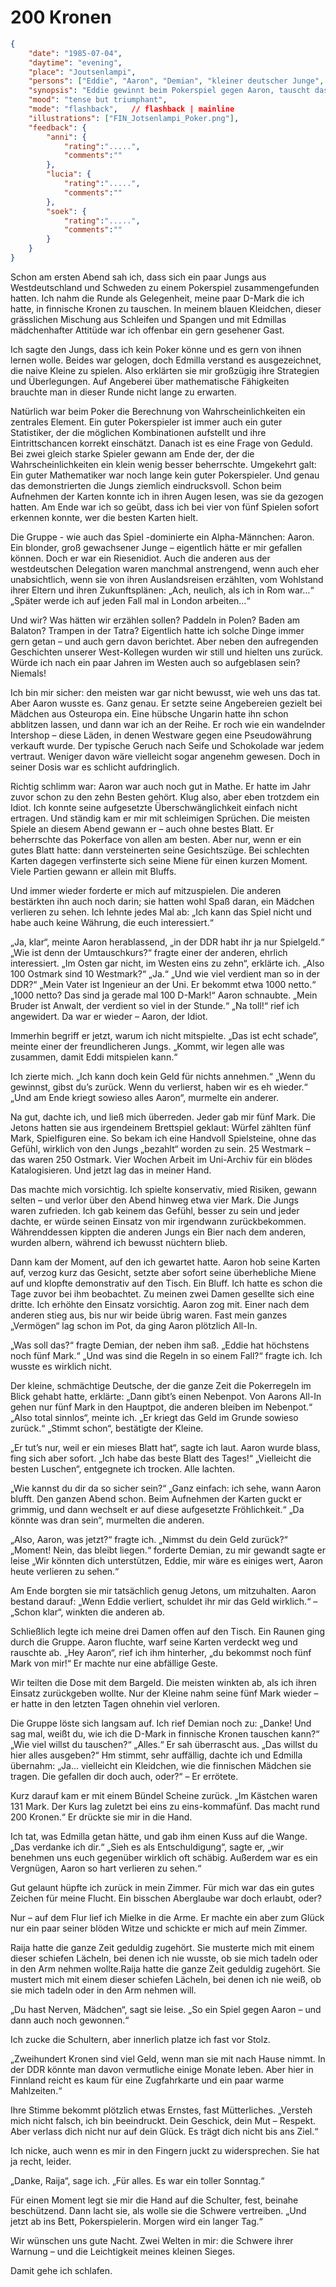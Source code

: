 # 200 Kronen

```json
{
    "date": "1985-07-04",
    "daytime": "evening",
    "place": "Joutsenlampi",
    "persons": ["Eddie", "Aaron", "Demian", "kleiner deutscher Junge", "Schwedischer Junge #1",  "Schwedischer Junge #2","Mielke" ],
    "synopsis": "Eddie gewinnt beim Pokerspiel gegen Aaron, tauscht das Geld in Kronen um und trifft danach auf Mielke.",
    "mood": "tense but triumphant",
    "mode": "flashback",   // flashback | mainline
    "illustrations": ["FIN_Jotsenlampi_Poker.png"],
    "feedback": {
        "anni": {
            "rating":".....",
            "comments":""
        },
        "lucia": {
            "rating":".....",
            "comments":""
        },
        "soek": {
            "rating":".....",
            "comments":""
        }
    }
}
```

Schon am ersten Abend sah ich, dass sich ein paar Jungs aus Westdeutschland und
Schweden zu einem Pokerspiel zusammengefunden hatten. Ich nahm die Runde als
Gelegenheit, meine paar D-Mark die ich hatte, in finnische Kronen zu tauschen. In meinem
blauen Kleidchen, dieser grässlichen Mischung aus Schleifen und Spangen und mit
Edmillas mädchenhafter Attitüde war ich offenbar ein gern gesehener Gast.

Ich sagte den Jungs, dass ich kein Poker könne und es gern von ihnen lernen
wolle. Beides war gelogen, doch Edmilla verstand es ausgezeichnet, die naive Kleine zu
spielen. Also erklärten sie mir großzügig ihre Strategien und Überlegungen.
Auf Angeberei über mathematische Fähigkeiten brauchte man in dieser Runde nicht
lange zu erwarten.

Natürlich war beim Poker die Berechnung von Wahrscheinlichkeiten ein zentrales
Element. Ein guter Pokerspieler ist immer auch ein guter Statistiker, der die
möglichen Kombinationen aufstellt und ihre Eintrittschancen korrekt einschätzt.
Danach ist es eine Frage von Geduld. Bei zwei gleich starke Spieler gewann am
Ende der, der die Wahrscheinlichkeiten ein klein wenig besser beherrschte.
Umgekehrt galt: Ein guter Mathematiker war noch lange kein
guter Pokerspieler. Und genau das demonstrierten die Jungs ziemlich
eindrucksvoll. Schon beim Aufnehmen der Karten konnte ich in ihren Augen lesen,
was sie da gezogen hatten. Am Ende war ich so geübt, dass ich bei vier von
fünf Spielen sofort erkennen konnte, wer die besten Karten hielt.

Die Gruppe - wie auch das Spiel -dominierte ein Alpha-Männchen: Aaron. Ein
blonder, groß gewachsener Junge – eigentlich hätte er mir gefallen können.
Doch er war ein Riesenidiot. Auch die anderen aus der westdeutschen Delegation
waren manchmal anstrengend, wenn auch eher unabsichtlich, wenn sie von ihren
Auslandsreisen erzählten, vom Wohlstand ihrer Eltern und ihren Zukunftsplänen:
„Ach, neulich, als ich in Rom war…“
„Später werde ich auf jeden Fall mal in London arbeiten…“

Und wir? Was hätten wir erzählen sollen? Paddeln in Polen? Baden am Balaton?
Trampen in der Tatra? Eigentlich hatte ich solche Dinge immer gern getan – und
auch gern davon berichtet. Aber neben den aufregenden Geschichten unserer
West-Kollegen wurden wir still und hielten uns zurück. Würde ich nach ein paar
Jahren im Westen auch so aufgeblasen sein? Niemals!

Ich bin mir sicher: den meisten war gar nicht bewusst, wie weh uns das tat.
Aber Aaron wusste es. Ganz genau. Er setzte seine Angebereien gezielt bei
Mädchen aus Osteuropa ein. Eine hübsche Ungarin hatte ihn schon abblitzen
lassen, und dann war ich an der Reihe. Er roch wie ein wandelnder Intershop –
diese Läden, in denen Westware gegen eine Pseudowährung verkauft wurde. Der
typische Geruch nach Seife und Schokolade war jedem vertraut. Weniger davon
wäre vielleicht sogar angenehm gewesen. Doch in seiner Dosis war es schlicht
aufdringlich.

Richtig schlimm war: Aaron war auch noch gut in Mathe. Er hatte im Jahr zuvor
schon zu den zehn Besten gehört. Klug also, aber eben trotzdem ein Idiot. Ich
konnte seine aufgesetzte Überschwänglichkeit einfach nicht ertragen. Und ständig
kam er mir mit schleimigen Sprüchen. Die meisten Spiele an diesem Abend gewann
er – auch ohne bestes Blatt. Er beherrschte das Pokerface von allen am besten.
Aber nur, wenn er ein gutes Blatt hatte: dann versteinerten seine Gesichtszüge.
Bei schlechten Karten dagegen verfinsterte sich seine Miene für einen kurzen
Moment. Viele Partien gewann er allein mit Bluffs.

Und immer wieder forderte er mich auf mitzuspielen. Die anderen bestärkten
ihn auch noch darin; sie hatten wohl Spaß daran, ein Mädchen verlieren zu sehen.
Ich lehnte jedes Mal ab: „Ich kann das Spiel nicht und habe auch keine Währung,
die euch interessiert.“

„Ja, klar“, meinte Aaron herablassend, „in der DDR habt ihr ja nur Spielgeld.“
„Wie ist denn der Umtauschkurs?“ fragte einer der anderen, ehrlich interessiert.
„Im Osten gar nicht, im Westen eins zu zehn“, erklärte ich.
„Also 100 Ostmark sind 10 Westmark?“
„Ja.“
„Und wie viel verdient man so in der DDR?“
„Mein Vater ist Ingenieur an der Uni. Er bekommt etwa 1000 netto.“
„1000 netto? Das sind ja gerade mal 100 D-Mark!“ Aaron schnaubte. „Mein Bruder
ist Anwalt, der verdient so viel in der Stunde.“
„Na toll!“ rief ich angewidert. Da war er wieder – Aaron, der Idiot.

Immerhin begriff er jetzt, warum ich nicht mitspielte.
„Das ist echt schade“, meinte einer der freundlicheren Jungs.
„Kommt, wir legen alle was zusammen, damit Eddi mitspielen kann.“

Ich zierte mich. „Ich kann doch kein Geld für nichts annehmen.“
„Wenn du gewinnst, gibst du’s zurück. Wenn du verlierst, haben wir es eh wieder.“
„Und am Ende kriegt sowieso alles Aaron“, murmelte ein anderer.

Na gut, dachte ich, und ließ mich überreden. Jeder gab mir fünf Mark.
Die Jetons hatten sie aus irgendeinem Brettspiel geklaut: Würfel zählten fünf
Mark, Spielfiguren eine. So bekam ich eine Handvoll Spielsteine, ohne das
Gefühl,  wirklich von den Jungs „bezahlt“ worden zu sein. 25 Westmark –
das waren 250 Ostmark. Vier Wochen Arbeit im Uni-Archiv für ein blödes
Katalogisieren. Und jetzt lag das in meiner Hand.

Das machte mich vorsichtig. Ich spielte konservativ, mied Risiken,
gewann selten – und verlor über den Abend hinweg etwa vier Mark.
Die Jungs waren zufrieden. Ich gab keinem das Gefühl, besser zu sein und jeder
dachte, er würde seinen Einsatz von mir irgendwann zurückbekommen. Währenddessen
kippten die anderen Jungs ein Bier nach dem anderen, wurden albern, während ich
bewusst nüchtern blieb.

Dann kam der Moment, auf den ich gewartet hatte. Aaron hob seine Karten
auf, verzog kurz das Gesicht, setzte aber sofort seine überhebliche Miene
auf und klopfte demonstrativ auf den Tisch. Ein Bluff. Ich hatte es schon
die Tage zuvor bei ihm beobachtet. Zu meinen zwei Damen gesellte sich eine
dritte. Ich erhöhte den Einsatz vorsichtig. Aaron zog mit. Einer nach dem
anderen stieg aus, bis nur wir beide übrig waren. Fast mein ganzes „Vermögen“
lag schon im Pot, da ging Aaron plötzlich All-In.

„Was soll das?“ fragte Demian, der neben ihm saß. „Eddie hat höchstens noch fünf Mark.“
„Und was sind die Regeln in so einem Fall?“ fragte ich. Ich wusste es wirklich nicht.

Der kleine, schmächtige Deutsche, der die ganze Zeit die Pokerregeln im Blick
gehabt hatte, erklärte: „Dann gibt’s einen Nebenpot. Von Aarons All-In
gehen nur fünf Mark in den Hauptpot, die anderen bleiben im Nebenpot.“
„Also total sinnlos“, meinte ich. „Er kriegt das Geld im Grunde sowieso zurück.“
„Stimmt schon“, bestätigte der Kleine.

„Er tut’s nur, weil er ein mieses Blatt hat“, sagte ich laut. Aaron wurde blass,
fing sich aber sofort. „Ich habe das beste Blatt des Tages!“
„Vielleicht die besten Luschen“, entgegnete ich trocken. Alle lachten.

„Wie kannst du dir da so sicher sein?“
„Ganz einfach: ich sehe, wann Aaron blufft. Den ganzen Abend schon. Beim
Aufnehmen der Karten guckt er grimmig, und dann wechselt er auf diese
 aufgesetzte Fröhlichkeit.“
„Da könnte was dran sein“, murmelten die anderen.

„Also, Aaron, was jetzt?“ fragte ich. „Nimmst du dein Geld zurück?“
„Moment! Nein, das bleibt liegen.“ forderte Demian, zu mir gewandt sagte er leise
„Wir könnten dich unterstützen, Eddie, mir wäre es einiges wert, Aaron heute verlieren zu sehen.“

Am Ende borgten sie mir tatsächlich genug Jetons, um mitzuhalten.
Aaron bestand darauf: „Wenn Eddie verliert, schuldet ihr mir das Geld
wirklich.“ – „Schon klar“, winkten die anderen ab.

Schließlich legte ich meine drei Damen offen auf den Tisch. Ein Raunen
ging durch die Gruppe. Aaron fluchte, warf seine Karten verdeckt weg und rauschte ab.
„Hey Aaron“, rief ich ihm hinterher, „du bekommst noch fünf Mark
von mir!“ Er machte nur eine abfällige Geste.

Wir teilten die Dose mit dem Bargeld. Die meisten winkten ab, als ich ihren
Einsatz zurückgeben wollte. Nur der Kleine nahm seine fünf Mark wieder – er
hatte in den letzten Tagen ohnehin viel verloren.

Die Gruppe löste sich langsam auf. Ich rief Demian noch zu: „Danke! Und
sag mal, weißt du, wie ich die D-Mark in finnische Kronen tauschen kann?“
„Wie viel willst du tauschen?“
„Alles.“
Er sah überrascht aus. „Das willst du hier alles ausgeben?“ Hm stimmt, sehr
auffällig, dachte ich und Edmilla übernahm:
„Ja… vielleicht ein Kleidchen, wie die finnischen Mädchen sie tragen. Die
gefallen dir doch auch, oder?“ – Er errötete.

Kurz darauf kam er mit einem Bündel Scheine zurück. „Im Kästchen waren 131
Mark. Der Kurs lag zuletzt bei eins zu eins-kommafünf. Das macht rund 200
Kronen.“ Er drückte sie mir in die Hand.

Ich tat, was Edmilla getan hätte, und gab ihm einen Kuss auf die Wange.
„Das verdanke ich dir.“
„Sieh es als Entschuldigung“, sagte er, „wir benehmen uns euch gegenüber
wirklich oft schäbig. Außerdem war es ein Vergnügen, Aaron so hart
verlieren zu sehen.“

Gut gelaunt hüpfte ich zurück in mein Zimmer. Für mich war das ein gutes
Zeichen für meine Flucht. Ein bisschen Aberglaube war doch erlaubt, oder?

Nur – auf dem Flur lief ich Mielke in die Arme. Er machte ein aber zum Glück
nur ein paar seiner blöden Witze und schickte er mich auf mein Zimmer.

Raija hatte die ganze Zeit geduldig zugehört. Sie musterte mich mit einem dieser schiefen Lächeln, bei denen ich nie wusste, ob sie mich tadeln oder in den Arm nehmen wollte.Raija hatte die ganze Zeit geduldig zugehört. Sie mustert mich mit einem dieser schiefen Lächeln, bei denen ich nie weiß, ob sie mich tadeln oder in den Arm nehmen will.

„Du hast Nerven, Mädchen“, sagt sie leise. „So ein Spiel gegen Aaron – und dann auch noch gewonnen.“

Ich zucke die Schultern, aber innerlich platze ich fast vor Stolz.

„Zweihundert Kronen sind viel Geld, wenn man sie mit nach Hause nimmt. In der DDR könnte man davon vermutliche einige Monate leben. Aber hier in Finnland reicht es kaum für eine Zugfahrkarte und ein paar warme Mahlzeiten.“

Ihre Stimme bekommt plötzlich etwas Ernstes, fast Mütterliches. „Versteh mich nicht falsch, ich bin beeindruckt. Dein Geschick, dein Mut – Respekt. Aber verlass dich nicht nur auf dein Glück. Es trägt dich nicht bis ans Ziel.“

Ich nicke, auch wenn es mir in den Fingern juckt zu widersprechen. Sie hat ja recht, leider.

„Danke, Raija“, sage ich. „Für alles. Es war ein toller Sonntag.“

Für einen Moment legt sie mir die Hand auf die Schulter, fest, beinahe beschützend. Dann lacht sie, als wolle sie die Schwere vertreiben. „Und jetzt ab ins Bett, Pokerspielerin. Morgen wird ein langer Tag.“

Wir wünschen uns gute Nacht. Zwei Welten in mir: die Schwere ihrer Warnung – und die Leichtigkeit meines kleinen Sieges.

Damit gehe ich schlafen.
